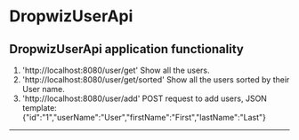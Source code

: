 # DropwizUserApi

DropwizUserApi application functionality
---

1. 'http://localhost:8080/user/get' Show all the users.
2. 'http://localhost:8080/user/get/sorted' Show all the users sorted by their User name.
3. 'http://localhost:8080/user/add' POST request to add users, JSON template:
{"id":"1","userName":"User","firstName":"First","lastName":"Last"}

---
